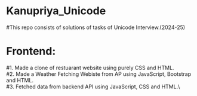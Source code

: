# Kanupriya_Unicode
#This repo consists of solutions of tasks of Unicode Interview.(2024-25)
# Frontend:
#1. Made a clone of restuarant website using purely CSS and HTML.\
#2. Made a Weather Fetching Webiste from AP using JavaScript, Bootstrap and HTML.\
#3. Fetched data from backend API using JavaScript, CSS and HTML.\


